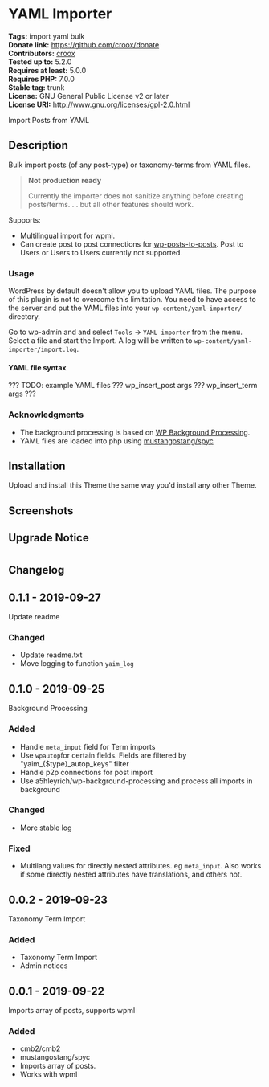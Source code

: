 # YAML Importer #
**Tags:** import yaml bulk  
**Donate link:** https://github.com/croox/donate  
**Contributors:** [croox](https://profiles.wordpress.org/croox)  
**Tested up to:** 5.2.0  
**Requires at least:** 5.0.0  
**Requires PHP:** 7.0.0  
**Stable tag:** trunk  
**License:** GNU General Public License v2 or later  
**License URI:** http://www.gnu.org/licenses/gpl-2.0.html  

Import Posts from YAML


## Description ##

Bulk import posts (of any post-type) or taxonomy-terms from YAML files.

> **Not production ready**
>
> Currently the importer does not sanitize anything before creating posts/terms.
> ... but all other features should work.

Supports:
- Multilingual import for [wpml](https://wpml.org/).
- Can create post to post connections for [wp-posts-to-posts](https://github.com/scribu/wp-posts-to-posts). Post to Users or Users to Users currently not supported.

### Usage

WordPress by default doesn't allow you to upload YAML files. The purpose of this plugin is not to overcome this limitation.
You need to have access to the server and put the YAML files into your `wp-content/yaml-importer/` directory.

Go to wp-admin and and select `Tools` -> `YAML importer` from the menu. Select a file and start the Import.
A log will be written to `wp-content/yaml-importer/import.log`.

#### YAML file syntax

??? TODO: example YAML files ??? wp_insert_post args ??? wp_insert_term args ???

### Acknowledgments

- The background processing is based on [WP Background Processing](https://github.com/deliciousbrains/wp-background-processing).
- YAML files are loaded into php using [mustangostang/spyc](https://packagist.org/packages/mustangostang/spyc)

## Installation ##
Upload and install this Theme the same way you'd install any other Theme.


## Screenshots ##


## Upgrade Notice ##




# 

## Changelog ##

## 0.1.1 - 2019-09-27
Update readme

### Changed
- Update readme.txt
- Move logging to function `yaim_log`

## 0.1.0 - 2019-09-25
Background Processing

### Added
- Handle `meta_input` field for Term imports
- Use `wpautop`for certain fields. Fields are filtered by "yaim_{$type}_autop_keys" filter
- Handle p2p connections for post import
- Use a5hleyrich/wp-background-processing and process all imports in background

### Changed
- More stable log

### Fixed
- Multilang values for directly nested attributes. eg `meta_input`. Also works if some directly nested attributes have translations, and others not.

## 0.0.2 - 2019-09-23
Taxonomy Term Import

### Added
- Taxonomy Term Import
- Admin notices

## 0.0.1 - 2019-09-22
Imports array of posts, supports wpml

### Added
- cmb2/cmb2
- mustangostang/spyc
- Imports array of posts.
- Works with wpml
